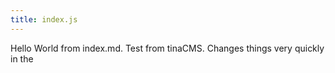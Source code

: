 ```yaml
---
title: index.js
---
```

Hello World from index.md. Test from tinaCMS. Changes things very quickly in the 
